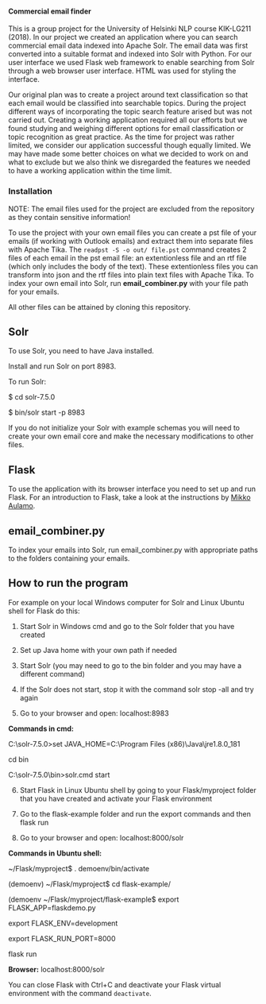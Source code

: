 #### Commercial email finder 

This is a group project for the University of Helsinki NLP course KIK-LG211 (2018).
In our project we created an application where you can search commercial email data indexed into Apache Solr.
The email data was first converted into a suitable format and indexed into Solr with Python. For our user interface we used Flask web framework to enable searching from Solr through a web browser user interface. HTML was used for styling the interface. 

Our original plan was to create a project around text classification so that each email would be classified into searchable topics. During the project different ways of incorporating the topic search feature arised but was not carried out. Creating a working application required all our efforts but we found studying and weighing different options for email classification or topic recognition as great practice. As the time for project was rather limited, we consider our application successful though equally limited. We may have made some better choices on what we decided to work on and what to exclude but we also think we disregarded the features we needed to have a working application within the time limit.


### Installation

NOTE: The email files used for the project are excluded from the repository as they contain sensitive information! 

To use the project with your own email files you can create a pst file of your emails (if working with Outlook emails) and extract them into separate files with Apache Tika. The `readpst -S -o out/ file.pst` command creates 2 files of each email in the pst email file: an extentionless file and an rtf file (which only includes the body of the text). These extentionless files you can transform into json and the rtf files into plain text files with Apache Tika. To index your own email into Solr, run **email_combiner.py** with your file path for your emails.

All other files can be attained by cloning this repository.


## Solr

To use Solr, you need to have Java installed.
 
Install and run Solr on port 8983.

To run Solr:

$ cd solr-7.5.0

$ bin/solr start -p 8983

If you do not initialize your Solr with example schemas you will need to create your own email core and make the necessary modifications to other files.


## Flask 

To use the application with its browser interface you need to set up and run Flask. For an introduction to Flask, take a look at the instructions by [Mikko Aulamo](https://github.com/miau1/flask-example).


## email_combiner.py

To index your emails into Solr, run email_combiner.py with appropriate paths to the folders containing your emails.


## How to run the program 

For example on your local Windows computer for Solr and Linux Ubuntu shell for Flask do this:

1) Start Solr in Windows cmd and go to the Solr folder that you have created

2) Set up Java home with your own path if needed

3) Start Solr (you may need to go to the bin folder and you may have a different command)

4) If the Solr does not start, stop it with the command solr stop -all and try again

5) Go to your browser and open: localhost:8983


**Commands in cmd:**

C:\solr-7.5.0>set JAVA_HOME=C:\Program Files (x86)\Java\jre1.8.0_181

cd bin

C:\solr-7.5.0\bin>solr.cmd start

6) Start Flask in Linux Ubuntu shell by going to your Flask/myproject folder that you have created and activate your Flask environment

7) Go to the flask-example folder and run the export commands and then flask run

8) Go to your browser and open: localhost:8000/solr


**Commands in Ubuntu shell:**

~/Flask/myproject$ . demoenv/bin/activate 

(demoenv) ~/Flask/myproject$ cd flask-example/

(demoenv ~/Flask/myproject/flask-example$ export FLASK_APP=flaskdemo.py

export FLASK_ENV=development

export FLASK_RUN_PORT=8000

flask run


**Browser:** localhost:8000/solr



You can close Flask with Ctrl+C and deactivate your Flask virtual environment with the command `deactivate`.


